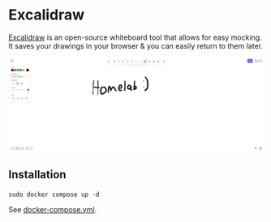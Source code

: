 # Excalidraw

[Excalidraw](https://excalidraw.com/) is an open-source whiteboard tool that allows for easy mocking. It saves your drawings in your browser & you can easily return to them later.

![Excalidraw Interface](./image.png)

## Installation

```
sudo docker compose up -d
```

See [docker-compose.yml](./docker-compose.yml).
